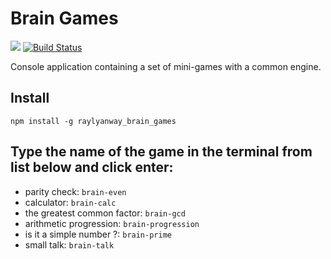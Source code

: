 # Brain Games

<a href="https://codeclimate.com/github/raylyanway/project-lvl1-s352/maintainability"><img src="https://api.codeclimate.com/v1/badges/7d760bdac1346dc3ca33/maintainability" /></a>
[![Build Status](https://travis-ci.org/raylyanway/brain_games.svg?branch=master)](https://travis-ci.org/raylyanway/brain_games)

Console application containing a set of mini-games with a common engine.

## Install

`npm install -g raylyanway_brain_games`

## Type the name of the game in the terminal from list below and click enter:

- parity check: `brain-even`
- calculator: `brain-calc`
- the greatest common factor: `brain-gcd`
- arithmetic progression: `brain-progression`
- is it a simple number ?: `brain-prime`
- small talk: `brain-talk` 
